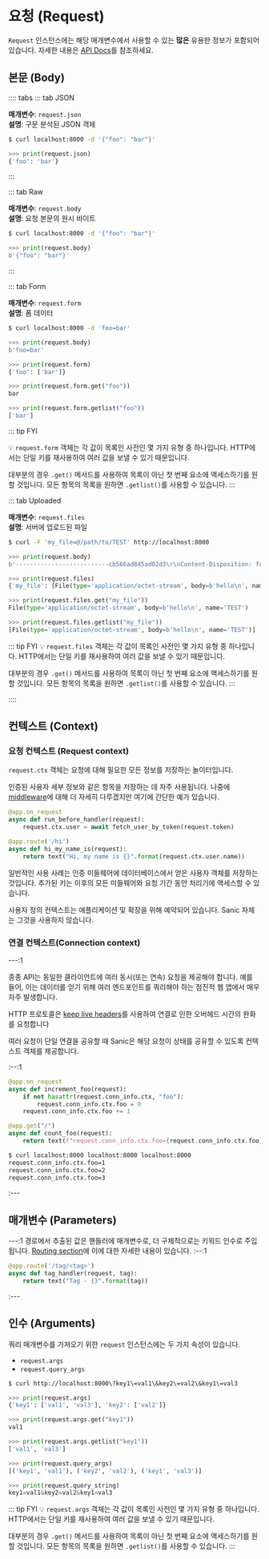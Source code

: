 # 요청 (Request)

`Request` 인스턴스에는 해당 매개변수에서 사용할 수 있는 **많은** 유용한 정보가 포함되어 있습니다. 자세한 내용은 [API Docs](https://sanic.readthedocs.io/)를 참조하세요.

## 본문 (Body)

:::: tabs
::: tab JSON

**매개변수**: `request.json`  
**설명**: 구문 분석된 JSON 객체

```bash
$ curl localhost:8000 -d '{"foo": "bar"}'
```

```python
>>> print(request.json)
{'foo': 'bar'}
```
:::

::: tab Raw

**매개변수**: `request.body`  
**설명**: 요청 본문의 원시 바이트

```bash
$ curl localhost:8000 -d '{"foo": "bar"}'
```

```python
>>> print(request.body)
b'{"foo": "bar"}'
```
:::

::: tab Form

**매개변수**: `request.form`  
**설명**: 폼 데이터

```bash
$ curl localhost:8000 -d 'foo=bar'
```

```python
>>> print(request.body)
b'foo=bar'

>>> print(request.form)
{'foo': ['bar']}

>>> print(request.form.get("foo"))
bar

>>> print(request.form.getlist("foo"))
['bar']
```

::: tip FYI

:bulb: `request.form` 객체는 각 값이 목록인 사전인 몇 가지 유형 중 하나입니다. HTTP에서는 단일 키를 재사용하여 여러 값을 보낼 수 있기 때문입니다.  

대부분의 경우 `.get()` 메서드를 사용하여 목록이 아닌 첫 번째 요소에 액세스하기를 원할 것입니다. 모든 항목의 목록을 원하면 `.getlist()`를 사용할 수 있습니다.
:::

::: tab Uploaded

**매개변수**: `request.files`  
**설명**: 서버에 업로드된 파일

```bash
$ curl -F 'my_file=@/path/to/TEST' http://localhost:8000
```

```python
>>> print(request.body)
b'--------------------------cb566ad845ad02d3\r\nContent-Disposition: form-data; name="my_file"; filename="TEST"\r\nContent-Type: application/octet-stream\r\n\r\nhello\n\r\n--------------------------cb566ad845ad02d3--\r\n'

>>> print(request.files)
{'my_file': [File(type='application/octet-stream', body=b'hello\n', name='TEST')]}

>>> print(request.files.get("my_file"))
File(type='application/octet-stream', body=b'hello\n', name='TEST')

>>> print(request.files.getlist("my_file"))
[File(type='application/octet-stream', body=b'hello\n', name='TEST')]
```
::: tip FYI
:bulb: `request.files` 객체는 각 값이 목록인 사전인 몇 가지 유형 중 하나입니다. HTTP에서는 단일 키를 재사용하여 여러 값을 보낼 수 있기 때문입니다.  

대부분의 경우 `.get()` 메서드를 사용하여 목록이 아닌 첫 번째 요소에 액세스하기를 원할 것입니다. 모든 항목의 목록을 원하면 `.getlist()`를 사용할 수 있습니다.
:::

::::

## 컨텍스트 (Context)

### 요청 컨텍스트 (Request context)

`request.ctx` 객체는 요청에 대해 필요한 모든 정보를 저장하는 놀이터입니다.

인증된 사용자 세부 정보와 같은 항목을 저장하는 데 자주 사용됩니다. 나중에 [middleware](./middleware.md)에 대해 더 자세히 다루겠지만 여기에 간단한 예가 있습니다.

```python
@app.on_request
async def run_before_handler(request):
    request.ctx.user = await fetch_user_by_token(request.token)

@app.route('/hi')
async def hi_my_name_is(request):
    return text("Hi, my name is {}".format(request.ctx.user.name))
```

일반적인 사용 사례는 인증 미들웨어에 데이터베이스에서 얻은 사용자 객체를 저장하는 것입니다. 추가된 키는 이후의 모든 미들웨어와 요청 기간 동안 처리기에 액세스할 수 있습니다.

사용자 정의 컨텍스트는 애플리케이션 및 확장을 위해 예약되어 있습니다. Sanic 자체는 그것을 사용하지 않습니다.

### 연결 컨텍스트(Connection context)

---:1

종종 API는 동일한 클라이언트에 여러 동시(또는 연속) 요청을 제공해야 합니다. 예를 들어, 이는 데이터를 얻기 위해 여러 엔드포인트를 쿼리해야 하는 점진적 웹 앱에서 매우 자주 발생합니다.

HTTP 프로토콜은 [keep live headers](../deployment/configuration.md#keep-alive-timeout)를 사용하여 연결로 인한 오버헤드 시간의 완화를 요청합니다

여러 요청이 단일 연결을 공유할 때 Sanic은 해당 요청이 상태를 공유할 수 있도록 컨텍스트 객체를 제공합니다.

:--:1
```python
@app.on_request
async def increment_foo(request):
    if not hasattr(request.conn_info.ctx, "foo"):
        request.conn_info.ctx.foo = 0
    request.conn_info.ctx.foo += 1

@app.get("/")
async def count_foo(request):
    return text(f"request.conn_info.ctx.foo={request.conn_info.ctx.foo}")
```

```bash
$ curl localhost:8000 localhost:8000 localhost:8000
request.conn_info.ctx.foo=1
request.conn_info.ctx.foo=2
request.conn_info.ctx.foo=3
```
:---

## 매개변수 (Parameters)

---:1
경로에서 추출된 값은 핸들러에 매개변수로, 더 구체적으로는 키워드 인수로 주입됩니다. [Routing section](./routing.md)에 이에 대한 자세한 내용이 있습니다.
:--:1
```python
@app.route('/tag/<tag>')
async def tag_handler(request, tag):
    return text("Tag - {}".format(tag))
```
:---


## 인수 (Arguments)

쿼리 매개변수를 가져오기 위한 `request` 인스턴스에는 두 가지 속성이 있습니다.

- `request.args`
- `request.query_args`

```bash
$ curl http://localhost:8000\?key1\=val1\&key2\=val2\&key1\=val3
```

```python
>>> print(request.args)
{'key1': ['val1', 'val3'], 'key2': ['val2']}

>>> print(request.args.get("key1"))
val1

>>> print(request.args.getlist("key1"))
['val1', 'val3']

>>> print(request.query_args)
[('key1', 'val1'), ('key2', 'val2'), ('key1', 'val3')]

>>> print(request.query_string)
key1=val1&key2=val2&key1=val3

```

::: tip FYI
:bulb: `request.args` 객체는 각 값이 목록인 사전인 몇 가지 유형 중 하나입니다. HTTP에서는 단일 키를 재사용하여 여러 값을 보낼 수 있기 때문입니다.  

대부분의 경우 `.get()` 메서드를 사용하여 목록이 아닌 첫 번째 요소에 액세스하기를 원할 것입니다. 모든 항목의 목록을 원하면 `.getlist()`를 사용할 수 있습니다.
:::
